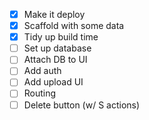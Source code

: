 - [x] Make it deploy
- [x] Scaffold with some data
- [x] Tidy up build time
- [ ] Set up database
- [ ] Attach DB to UI
- [ ] Add auth
- [ ] Add upload UI
- [ ] Routing
- [ ] Delete button (w/ S actions)  